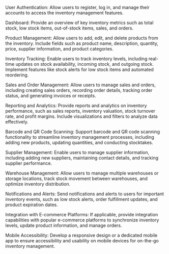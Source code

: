 User Authentication: Allow users to register, log in, and manage their accounts to access the inventory management features.

Dashboard: Provide an overview of key inventory metrics such as total stock, low stock items, out-of-stock items, sales, and orders.

Product Management: Allow users to add, edit, and delete products from the inventory. Include fields such as product name, description, quantity, price, supplier information, and product categories.

Inventory Tracking: Enable users to track inventory levels, including real-time updates on stock availability, incoming stock, and outgoing stock. Implement features like stock alerts for low stock items and automated reordering.

Sales and Order Management: Allow users to manage sales and orders, including creating sales orders, recording order details, tracking order status, and generating invoices or receipts.

Reporting and Analytics: Provide reports and analytics on inventory performance, such as sales reports, inventory valuation, stock turnover rate, and profit margins. Include visualizations and filters to analyze data effectively.

Barcode and QR Code Scanning: Support barcode and QR code scanning functionality to streamline inventory management processes, including adding new products, updating quantities, and conducting stocktakes.

Supplier Management: Enable users to manage supplier information, including adding new suppliers, maintaining contact details, and tracking supplier performance.

Warehouse Management: Allow users to manage multiple warehouses or storage locations, track stock movement between warehouses, and optimize inventory distribution.

Notifications and Alerts: Send notifications and alerts to users for important inventory events, such as low stock alerts, order fulfillment updates, and product expiration dates.

Integration with E-commerce Platforms: If applicable, provide integration capabilities with popular e-commerce platforms to synchronize inventory levels, update product information, and manage orders.

Mobile Accessibility: Develop a responsive design or a dedicated mobile app to ensure accessibility and usability on mobile devices for on-the-go inventory management.